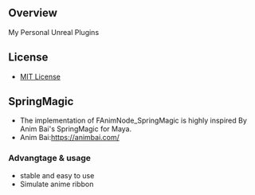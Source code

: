 
## Overview  
My Personal Unreal Plugins

## License  
* [MIT License](./LICENSE)  
  
## SpringMagic
* The implementation of FAnimNode_SpringMagic is highly inspired By Anim Bai's SpringMagic for Maya.
* Anim Bai:https://animbai.com/
### Advangtage & usage
 * stable and easy to use
 * Simulate anime ribbon
